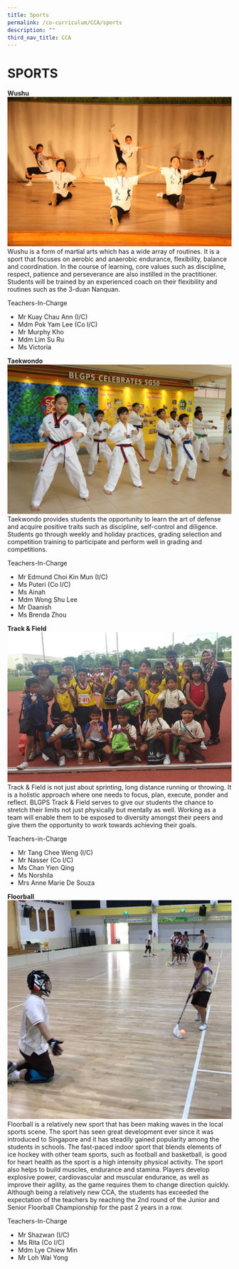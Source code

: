 ```yaml
---
title: Sports
permalink: /co-curriculum/CCA/sports
description: ""
third_nav_title: CCA
---
```

# SPORTS
**Wushu**
![](/images/Wushu%20(2).jpg)
Wushu is a form of martial arts which has a wide array of routines.  It is a sport that focuses on aerobic and anaerobic endurance, flexibility, balance and coordination.  In the course of learning, core values such as discipline, respect, patience and perseverance are also instilled in the practitioner. Students will be trained by an experienced coach on their flexibility and routines such as the 3-duan Nanquan.

Teachers-In-Charge

* Mr Kuay Chau Ann (I/C)
* Mdm Pok Yam Lee (Co I/C)
* Mr Murphy Kho
* Mdm Lim Su Ru
* Ms Victoria

**Taekwondo**
![](/images/Taekwondo.jpg)
Taekwondo provides students the opportunity to learn the art of defense and acquire positive traits such as discipline, self-control and diligence. Students go through weekly and holiday practices, grading selection and competition training to participate and perform well in grading and competitions.     

Teachers-In-Charge

* Mr Edmund Choi Kin Mun (I/C)
* Ms Puteri (Co I/C)
* Ms Ainah  
* Mdm Wong Shu Lee
* Mr Daanish
* Ms Brenda Zhou

**Track & Field**
![](/images/Track%20&%20Field.jpg)
Track & Field is not just about sprinting, long distance running or throwing. It is a holistic approach where one needs to focus, plan, execute, ponder and reflect. BLGPS Track & Field serves to give our students the chance to stretch their limits not just physically but mentally as well. Working as a team will enable them to be exposed to diversity amongst their peers and give them the opportunity to work towards achieving their goals.

Teachers-in-Charge

* Mr Tang Chee Weng (I/C)
* Mr Nasser (Co I/C)
* Ms Chan Yien Qing
* Ms Norshila
* Mrs Anne Marie De Souza

**Floorball**
![](/images/Floorball%20(2).jpg)
Floorball is a relatively new sport that has been making waves in the local sports scene. The sport has seen great development ever since it was introduced to Singapore and it has steadily gained popularity among the students in schools.
The fast-paced indoor sport that blends elements of ice hockey with other team sports, such as football and basketball, is good for heart health as the sport is a high intensity physical activity. The sport also helps to build muscles, endurance and stamina. Players develop explosive power, cardiovascular and muscular endurance, as well as improve their agility, as the game requires them to change direction quickly.
Although being a relatively new CCA, the students has exceeded the expectation of the teachers by reaching the 2nd round of the Junior and Senior Floorball Championship for the past 2 years in a row.

Teachers-In-Charge 

* Mr Shazwan (I/C)
* Ms Rita (Co I/C)
* Mdm Lye Chiew Min
* Mr Loh Wai Yong